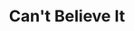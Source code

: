 ---
layout: post
title: Can't Believe It
description: Another Hundred Miles rehearsing at Surreal Studios in Philadelphia for their upcoming album.
artists: dan maynard, doug holmes, ryan murphy, john lanou
embed_player:
  type: youtube
  src: FJ3QY9nwhD8
---